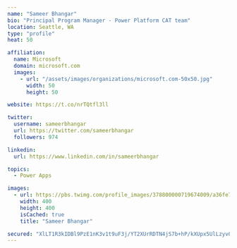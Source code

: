 ```yaml
---
name: "Sameer Bhangar"
bio: "Principal Program Manager - Power Platform CAT team"
location: Seattle, WA
type: "profile"
heat: 50

affiliation:
  name: Microsoft
  domain: microsoft.com
  images:
    - url: "/assets/images/organizations/microsoft.com-50x50.jpg"
      width: 50
      height: 50

website: https://t.co/nrTQtfl3ll

twitter:
  username: sameerbhangar
  url: https://twitter.com/sameerbhangar
  followers: 974

linkedin:
  url: https://www.linkedin.com/in/sameerbhangar

topics:
  - Power Apps

images:
  - url: https://pbs.twimg.com/profile_images/378800000719674009/a36fe7ddfab1778b76e5793772e43798_400x400.jpeg
    width: 400
    height: 400
    isCached: true
    title: "Sameer Bhangar"

secured: "XlLT1R3kIDBl9PzE1nK3v1t9uF3j/YT2XUrRDTN4jS7b+hP/kXUpx5UlLzyv0ZuiHddg5sVdJLIZwPBAYNGRp36GdPkaSacxq5tNfuCYC0O8oi4cqHiRBsUIFubRdOIlohD2j9lr7d3l43oDFJX/XNkX2kOSKSNNke7XCoPnlUjizNDSBDAfgZmPhes3EPagO6axD2pEJXwpV9ggdVfbZuVT6PwnCdR8tWitfJDWLdj3YsyHVWjslslIlD34CF0mcxnQpEZp9cHNWA/OqSfdTdUBeNshUAB7GkDgRyAW4w39VC/9KRWiSPjZByjX2WKzivXGIgrCkUWIcdOvK8EPuAFFX4iEUTZDA8Lf3v9UrMUfoQBQV1cikTIFGwCY7DnPLEiXJ2z+P/0Thspc2KiGVQ==;0I/yskBHXrArXT8NQ1725A=="
---
```


